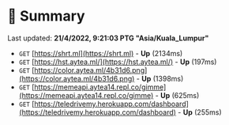 # 📖 Summary
Last updated: **21/4/2022, 9:21:03 PTG "Asia/Kuala_Lumpur"**

- `GET` [https://shrt.ml](https://shrt.ml) - **Up** (2134ms)
- `GET` [https://hst.aytea.ml/](https://hst.aytea.ml/) - **Up** (197ms)
- `GET` [https://color.aytea.ml/4b31d6.png](https://color.aytea.ml/4b31d6.png) - **Up** (1398ms)
- `GET` [https://memeapi.aytea14.repl.co/gimme](https://memeapi.aytea14.repl.co/gimme) - **Up** (625ms)
- `GET` [https://teledrivemy.herokuapp.com/dashboard](https://teledrivemy.herokuapp.com/dashboard) - **Up** (255ms)
